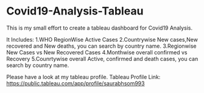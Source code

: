 # Covid19-Analysis-Tableau
This is my small effort to create a tableau dashboard for Covid19 Analysis.

It Includes:
1.WHO RegionWise Active Cases
2.Countrywise New cases,New recovered and New deaths, you can search by country name.
3.Regionwise New Cases vs New Recovered Cases
4.Monthwise overall confirmed vs Recovery
5.Counrtywise overall Active, confirmed and death cases, you can search by country name.

Please have a look at my tableau profile.
Tableau Profile Link:
https://public.tableau.com/app/profile/saurabhsom993




